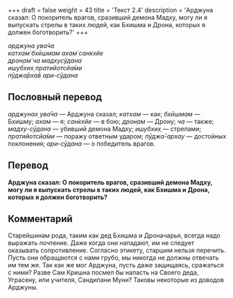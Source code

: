 +++
draft = false
weight = 43
title = 'Текст 2.4'
description = 'Арджуна сказал: О покоритель врагов, сразивший демона Мадху, могу ли я выпускать стрелы в таких людей, как Бхишма и Дрона, которых я должен боготворить?'
+++

_арджуна ува̄ча  
катхам̇ бхӣшмам ахам̇ сан̇кхйе  
дрон̣ам̇ ча мадхусӯдана  
ишубхих̣ пратийотсйа̄ми  
пӯджа̄рха̄в ари-сӯдана_

## Пословный перевод

_арджунах̣_ _ува̄ча_ — Арджуна сказал; _катхам_ — как; _бхӣшмам_ — Бхишму; _ахам_ — я; _сан̇кхйе_ — в бою; _дрон̣ам_ — Дрону; _ча_ — также; _мадху_\-_сӯдана_ — убивший демона Мадху; _ишубхих̣_ — стрелами; _пратийотсйа̄ми_ — поражу ответным ударом; _пӯджа̄_\-_архау_ — достойных поклонения; _ари_\-_сӯдана_ — о победитель врагов.

## Перевод

**Арджуна сказал: О покоритель врагов, сразивший демона Мадху, могу ли я выпускать стрелы в таких людей, как Бхишма и Дрона, которых я должен боготворить?**

## Комментарий

Старейшинам рода, таким как дед Бхишма и Дроначарья, всегда надо выражать почтение. Даже когда они нападают, им не следует оказывать сопротивление. Согласно этикету, старшим нельзя перечить. Пусть они обращаются с нами грубо, мы никогда не должны отвечать им тем же. Так как же мог Арджуна, пусть даже защищаясь, сражаться с ними? Разве Сам Кришна посмел бы напасть на Своего деда, Уграсену, или учителя, Сандипани Муни? Таковы некоторые из доводов Арджуны.
